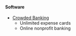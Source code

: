 #### Software
- [Crowded Banking](Crowded.md)
	- Unlimited expense cards
	- Online nonprofit banking